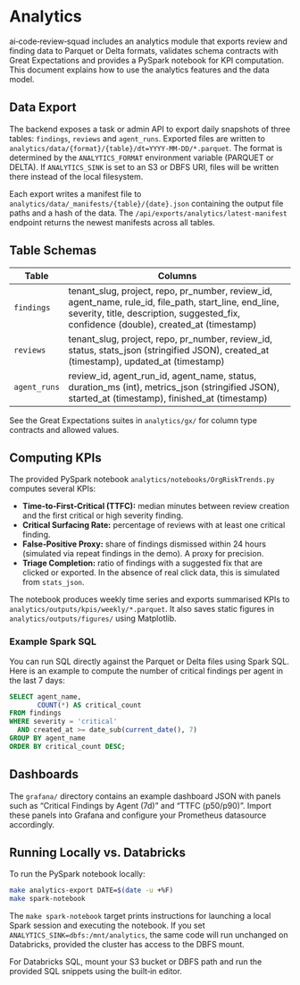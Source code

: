 # Analytics

ai‑code‑review‑squad includes an analytics module that exports review and finding data to Parquet or Delta formats, validates schema contracts with Great Expectations and provides a PySpark notebook for KPI computation.  This document explains how to use the analytics features and the data model.

## Data Export

The backend exposes a task or admin API to export daily snapshots of three tables: `findings`, `reviews` and `agent_runs`.  Exported files are written to `analytics/data/{format}/{table}/dt=YYYY-MM-DD/*.parquet`.  The format is determined by the `ANALYTICS_FORMAT` environment variable (PARQUET or DELTA).  If `ANALYTICS_SINK` is set to an S3 or DBFS URI, files will be written there instead of the local filesystem.

Each export writes a manifest file to `analytics/data/_manifests/{table}/{date}.json` containing the output file paths and a hash of the data.  The `/api/exports/analytics/latest-manifest` endpoint returns the newest manifests across all tables.

## Table Schemas

| Table       | Columns                                                                                                           |
|-------------|-------------------------------------------------------------------------------------------------------------------|
| `findings`  | tenant_slug, project, repo, pr_number, review_id, agent_name, rule_id, file_path, start_line, end_line, severity, title, description, suggested_fix, confidence (double), created_at (timestamp) |
| `reviews`   | tenant_slug, project, repo, pr_number, review_id, status, stats_json (stringified JSON), created_at (timestamp), updated_at (timestamp) |
| `agent_runs`| review_id, agent_run_id, agent_name, status, duration_ms (int), metrics_json (stringified JSON), started_at (timestamp), finished_at (timestamp) |

See the Great Expectations suites in `analytics/gx/` for column type contracts and allowed values.

## Computing KPIs

The provided PySpark notebook `analytics/notebooks/OrgRiskTrends.py` computes several KPIs:

* **Time‑to‑First‑Critical (TTFC):** median minutes between review creation and the first critical or high severity finding.
* **Critical Surfacing Rate:** percentage of reviews with at least one critical finding.
* **False‑Positive Proxy:** share of findings dismissed within 24 hours (simulated via repeat findings in the demo).  A proxy for precision.
* **Triage Completion:** ratio of findings with a suggested fix that are clicked or exported.  In the absence of real click data, this is simulated from `stats_json`.

The notebook produces weekly time series and exports summarised KPIs to `analytics/outputs/kpis/weekly/*.parquet`.  It also saves static figures in `analytics/outputs/figures/` using Matplotlib.

### Example Spark SQL

You can run SQL directly against the Parquet or Delta files using Spark SQL.  Here is an example to compute the number of critical findings per agent in the last 7 days:

```sql
SELECT agent_name,
       COUNT(*) AS critical_count
FROM findings
WHERE severity = 'critical'
  AND created_at >= date_sub(current_date(), 7)
GROUP BY agent_name
ORDER BY critical_count DESC;
```

## Dashboards

The `grafana/` directory contains an example dashboard JSON with panels such as “Critical Findings by Agent (7d)” and “TTFC (p50/p90)”.  Import these panels into Grafana and configure your Prometheus datasource accordingly.

## Running Locally vs. Databricks

To run the PySpark notebook locally:

```bash
make analytics-export DATE=$(date -u +%F)
make spark-notebook
```

The `make spark-notebook` target prints instructions for launching a local Spark session and executing the notebook.  If you set `ANALYTICS_SINK=dbfs:/mnt/analytics`, the same code will run unchanged on Databricks, provided the cluster has access to the DBFS mount.

For Databricks SQL, mount your S3 bucket or DBFS path and run the provided SQL snippets using the built‑in editor.
